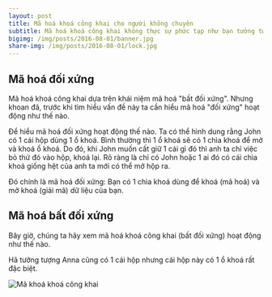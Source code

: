 ```yaml
---
layout: post
title: Mã hoá khoá công khai cho người không chuyên
subtitle: Mã hoá khoá công khai không thực sự phức tạp như bạn tưởng tượng.
bigimg: /img/posts/2016-08-01/banner.jpg
share-img: /img/posts/2016-08-01/lock.jpg
---
```


## Mã hoá đối xứng

Mã hoá khoá công khai dựa trên khái niệm mã hoá "bất đối xứng". Nhưng khoan đã, trước khi tìm hiểu vấn đề này ta cần hiểu mã hoá "đối xứng" hoạt động như thế nào.

Để hiểu mã hoá đối xứng hoạt động thế nào. Ta có thể hình dung rằng John có 1 cái hộp dùng 1 ổ khoá. Bình thường thì 1 ổ khoá sẽ có 1 chìa khoá để mở và khoá ổ khoá. Do đó, khi John muốn cất giữ 1 cái gì đó thì anh ta chỉ việc bỏ thứ đó vào hộp, khoá lại. Rõ ràng là chỉ có John hoặc 1 ai đó có cái chìa khoá giống hệt của anh ta mới có thể mở hộp ra.

Đó chính là mã hoá đối xứng: Bạn có 1 chìa khoá dùng để khoá (mã hoá) và mở khoá (giải mã) dữ liệu của bạn.

## Mã hoá bất đối xứng

Bây giờ, chúng ta hãy xem mã hoá khoá công khai (bất đối xứng) hoạt động như thế nào.

Hã tưởng tượng Anna cũng có 1 cái hộp nhưng cái hộp này có 1 ổ khoá rất đặc biệt.

![Mã khoá khoá công khai](/img/2016-08-01/lock.jpg)